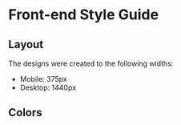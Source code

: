 # Front-end Style Guide

## Layout

The designs were created to the following widths:

- Mobile: 375px
- Desktop: 1440px

## Colors
